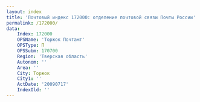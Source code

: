 ```yaml
---
layout: index
title: 'Почтовый индекс 172000: отделение почтовой связи Почты России'
permalink: /172000/
data:
    Index: 172000
    OPSName: 'Торжок Почтамт'
    OPSType: П
    OPSSubm: 170700
    Region: 'Тверская область'
    Autonom: ''
    Area: ''
    City: Торжок
    City1: ''
    ActDate: '20090717'
    IndexOld: ''
---
```

